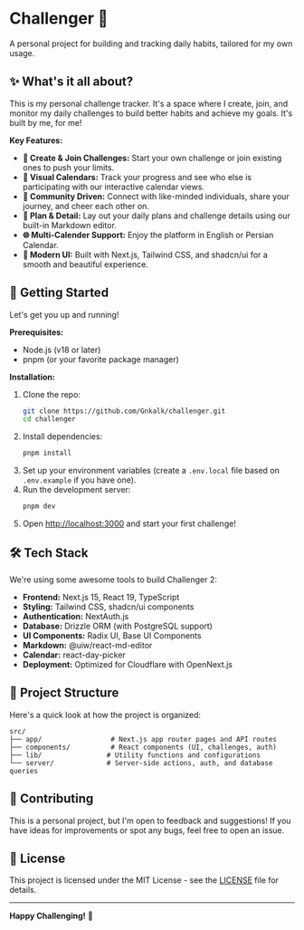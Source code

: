 # Challenger 🚀

A personal project for building and tracking daily habits, tailored for my own usage.

## ✨ What's it all about?

This is my personal challenge tracker. It's a space where I create, join, and monitor my daily challenges to build better habits and achieve my goals. It's built by me, for me!

**Key Features:**

*   **🎯 Create & Join Challenges:** Start your own challenge or join existing ones to push your limits.
*   **📅 Visual Calendars:** Track your progress and see who else is participating with our interactive calendar views.
*   **👥 Community Driven:** Connect with like-minded individuals, share your journey, and cheer each other on.
*   **📝 Plan & Detail:** Lay out your daily plans and challenge details using our built-in Markdown editor.
*   **🌐 Multi-Calender Support:** Enjoy the platform in English or Persian Calendar.
*   **🎨 Modern UI:** Built with Next.js, Tailwind CSS, and shadcn/ui for a smooth and beautiful experience.

## 🚀 Getting Started

Let's get you up and running!

**Prerequisites:**

*   Node.js (v18 or later)
*   pnpm (or your favorite package manager)

**Installation:**

1.  Clone the repo:
    ```bash
    git clone https://github.com/Gnkalk/challenger.git
    cd challenger
    ```
2.  Install dependencies:
    ```bash
    pnpm install
    ```
3.  Set up your environment variables (create a `.env.local` file based on `.env.example` if you have one).
4.  Run the development server:
    ```bash
    pnpm dev
    ```
5.  Open [http://localhost:3000](http://localhost:3000) and start your first challenge!

## 🛠️ Tech Stack

We're using some awesome tools to build Challenger 2:

*   **Frontend:** Next.js 15, React 19, TypeScript
*   **Styling:** Tailwind CSS, shadcn/ui components
*   **Authentication:** NextAuth.js
*   **Database:** Drizzle ORM (with PostgreSQL support)
*   **UI Components:** Radix UI, Base UI Components
*   **Markdown:** @uiw/react-md-editor
*   **Calendar:** react-day-picker
*   **Deployment:** Optimized for Cloudflare with OpenNext.js

## 📝 Project Structure

Here's a quick look at how the project is organized:

```
src/
├── app/                 # Next.js app router pages and API routes
├── components/          # React components (UI, challenges, auth)
├── lib/                # Utility functions and configurations
└── server/             # Server-side actions, auth, and database queries
```

## 🤝 Contributing

This is a personal project, but I'm open to feedback and suggestions! If you have ideas for improvements or spot any bugs, feel free to open an issue.

## 📄 License

This project is licensed under the MIT License - see the [LICENSE](LICENSE) file for details.

---

**Happy Challenging!** 🎉
